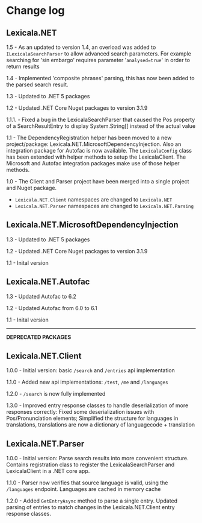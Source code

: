 # Change log 
## Lexicala.NET
1.5 - As an updated to version 1.4, an overload was added to `ILexicalaSearchParser` to allow advanced search parameters. For example searching for 'sin embargo' requires parameter '`analysed=true`' in order to return results

1.4 - Implemented 'composite phrases' parsing, this has now been added to the parsed search result. 

1.3 - Updated to .NET 5 packages

1.2 - Updated .NET Core Nuget packages to version 3.1.9

1.1.1. - Fixed a bug in the LexicalaSearchParser that caused the Pos property of a SearchResultEntry to display System.String[] instead of the actual value

1.1 - The DependencyRegistration helper has been moved to a new project/package: Lexicala.NET.MicrosoftDependencyInjection. Also an integration package for Autofac is now available. The `LexicalaConfig` class has been extended with helper methods to setup the LexicalaClient. The Microsoft and Autofac integration packages make use of those helper methods. 

1.0 - The Client and Parser project have been merged into a single project and Nuget package. 
- `Lexicala.NET.Client` namespaces are changed to `Lexicala.NET`
- `Lexicala.NET.Parser` namespaces are changed to `Lexicala.NET.Parsing`

## Lexicala.NET.MicrosoftDependencyInjection
1.3 - Updated to .NET 5 packages

1.2 - Updated .NET Core Nuget packages to version 3.1.9

1.1 - Inital version

## Lexicala.NET.Autofac
1.3 - Updated Autofac to 6.2

1.2 - Updated Autofac from 6.0 to 6.1

1.1 - Inital version


***

**DEPRECATED PACKAGES**
## Lexicala.NET.Client
1.0.0 - Initial version: basic `/search` and `/entries` api implementation

1.1.0 - Added new api implementations: `/test`, `/me` and `/languages`

1.2.0 - `/search` is now fully implemented

1.3.0 - Improved entry response classes to handle deserialization of more responses correctly: Fixed some deserialization issues with Pos/Pronunciation elements; Simplified the structure for languages in translations, translations are now a dictionary of languagecode + translation

## Lexicala.NET.Parser
1.0.0 - Initial version: Parse search results into more convenient structure. Contains registration class to register the LexicalaSearchParser and LexicalaClient in a .NET core app. 

1.1.0 - Parser now verifies that source language is valid, using the  `/languages` endpoint. Languages are cached in memory cache

1.2.0 - Added `GetEntryAsync` method to parse a single entry. Updated parsing of entries to match changes in the Lexicala.NET.Client entry response classes.
